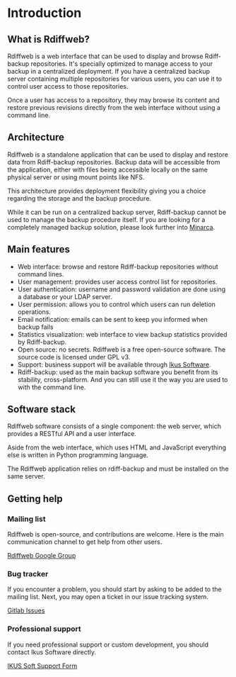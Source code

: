 # Introduction

## What is Rdiffweb?

Rdiffweb is a web interface that can be used to display and browse Rdiff-backup repositories. It's specially optimized to manage access to your backup in a centralized deployment. If you have a centralized backup server containing multiple repositories for various users, you can use it to control user access to those repositories. 

Once a user has access to a repository, they may browse its content and restore previous revisions directly from the web interface without using a command line.

## Architecture

Rdiffweb is a standalone application that can be used to display and restore data from Rdiff-backup repositories. Backup data will be accessible from the application, either with files being accessible locally on the same physical server or using mount points like NFS.

This architecture provides deployment flexibility giving you a choice regarding the storage and the backup procedure.

While it can be run on a centralized backup server, Rdiff-backup cannot be used to manage the backup procedure itself. If you are looking for a completely managed backup solution, please look further into [Minarca](https://minarca.org/).

## Main features

* Web interface: browse and restore Rdiff-backup repositories without command lines.
* User management: provides user access control list for repositories.
* User authentication: username and password validation are done using a database or your LDAP server.
* User permission: allows you to control which users can run deletion operations.
* Email notification: emails can be sent to keep you informed when backup fails
* Statistics visualization: web interface to view backup statistics provided by Rdiff-backup.
* Open source: no secrets. Rdiffweb is a free open-source software. The source code is licensed under GPL v3.
* Support: business support will be available through [Ikus Software](https://ikus-soft.com).
* Rdiff-backup: used as the main backup software you benefit from its stability, cross-platform. And you can still use it the way you are used to with the command line.

## Software stack

Rdiffweb software consists of a single component: the web server, which provides a RESTful API and a user interface.

Aside from the web interface, which uses HTML and JavaScript everything else is written in Python programming language.

The Rdiffweb application relies on rdiff-backup and must be installed on the same server.

## Getting help

### Mailing list

Rdiffweb is open-source, and contributions are welcome. Here is the main communication channel to get help from other users.

[Rdiffweb Google Group](https://groups.google.com/forum/#!forum/rdiffweb)

### Bug tracker

If you encounter a problem, you should start by asking to be added to the mailing list. Next, you may open a ticket in our issue tracking system.

[Gitlab Issues](https://gitlab.com/ikus-soft/rdiffweb/-/issues)

### Professional support

If you need professional support or custom development, you should contact Ikus Software directly.

[IKUS Soft Support Form](https://www.ikus-soft.com/en/support/#form)

